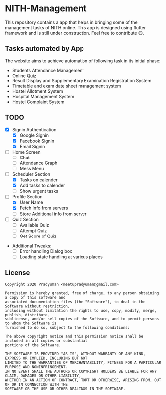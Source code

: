 # NITH-Management
This repository contains a app that helps in bringing some of the management tasks of NITH online. This app is designed using flutter framework and is still under construction. Feel free to contribute 😉.

## Tasks automated by App

The website aims to achieve automation of following task in its initial phase:
- Students Attendance Management
- Online Quiz
- Result Display and Supplementary Examination Registration System
- Timetable and exam date sheet management system
- Hostel Allotment System
- Hospital Management System
- Hostel Complaint System

## TODO
* [x] Signin Authentication
    * [x] Google Signin
    * [x] Facebook Signin
    * [x] Email Signin
* [ ] Home Screen
    * [ ] Chat
    * [ ] Attendance Graph
    * [ ] Mess Menu
* [ ] Scheduler Section
    * [X] Tasks on calender
    * [X] Add tasks to calender
    * [ ] Show urgent tasks
* [ ] Profile Section
    * [X] User Name
    * [X] Fetch Info from servers
    * [ ] Store Additional info from server
* [ ] Quiz Section
    * [ ] Available Quiz
    * [ ] Attempt Quiz
    * [ ] Get Score of Quiz

* Additional Tweaks:
    * [ ] Error handling Dialog box
    * [ ] Loading state handling at various places
    
## License

```
Copyright 2020 Pradyuman <meetupradyuman@gmail.com>

Permission is hereby granted, free of charge, to any person obtaining a copy of this software and
associated documentation files (the "Software"), to deal in the Software without restriction, 
including without limitation the rights to use, copy, modify, merge, publish, distribute, 
sublicense, and/or sell copies of the Software, and to permit persons to whom the Software is 
furnished to do so, subject to the following conditions:

The above copyright notice and this permission notice shall be included in all copies or substantial
portions of the Software.

THE SOFTWARE IS PROVIDED "AS IS", WITHOUT WARRANTY OF ANY KIND, EXPRESS OR IMPLIED, INCLUDING BUT NOT
LIMITED TO THE WARRANTIES OF MERCHANTABILITY, FITNESS FOR A PARTICULAR PURPOSE AND NONINFRINGEMENT. 
IN NO EVENT SHALL THE AUTHORS OR COPYRIGHT HOLDERS BE LIABLE FOR ANY CLAIM, DAMAGES OR OTHER LIABILITY, 
WHETHER IN AN ACTION OF CONTRACT, TORT OR OTHERWISE, ARISING FROM, OUT OF OR IN CONNECTION WITH THE 
SOFTWARE OR THE USE OR OTHER DEALINGS IN THE SOFTWARE.
```
